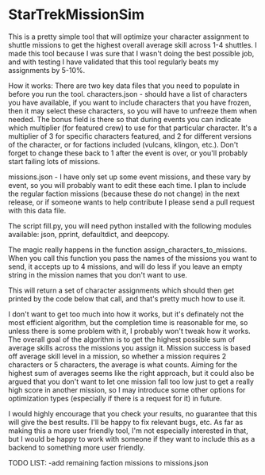 # StarTrekMissionSim

This is a pretty simple tool that will optimize your character assignment to shuttle missions to get the highest overall average skill across 1-4 shuttles. I made this tool because I was sure that I wasn't doing the best possible job, and with testing I have validated that this tool regularly beats my assignments by 5-10%.

How it works:
There are two key data files that you need to populate in before you run the tool.
characters.json - should have a list of characters you have available, if you want to include characters that you have frozen, then it may select these characters, so you will have to unfreeze them when needed. The bonus field is there so that during events you can indicate which multiplier (for featured crew) to use for that particular character. It's a multiplier of 3 for specific characters featured, and 2 for different versions of the character, or for factions included (vulcans, klingon, etc.). Don't forget to change these back to 1 after the event is over, or you'll probably start failing lots of missions.

missions.json - I have only set up some event missions, and these vary by event, so you will probably want to edit these each time. I plan to include the regular faction missions (because these do not change) in the next release, or if someone wants to help contribute I please send a pull request with this data file.

The script fill.py, you will need python installed with the following modules available: json, pprint, defaultdict, and deepcopy.

The magic really happens in the function assign_characters_to_missions. When you call this function you pass the names of the missions you want to send, it accepts up to 4 missions, and will do less if you leave an empty string in the mission names that you don't want to use.

This will return a set of character assignments which should then get printed by the code below that call, and that's pretty much how to use it.

I don't want to get too much into how it works, but it's definately not the most efficient algorithm, but the completion time is reasonable for me, so unless there is some problem with it, I probably won't tweak how it works. The overall goal of the algorithm is to get the highest possible sum of average skills across the missions you assign it. Mission success is based off average skill level in a mission, so whether a mission requires 2 characters or 5 characters, the average is what counts. Aiming for the highest sum of averages seems like the right approach, but it could also be argued that you don't want to let one mission fall too low just to get a really high score in another mission, so I may introduce some other options for optimization types (especially if there is a request for it) in future.

I would highly encourage that you check your results, no guarantee that this will give the best results. I'll be happy to fix relevant bugs, etc. As far as making this a more user friendly tool, I'm not especially interested in that, but I would be happy to work with someone if they want to include this as a backend to something more user friendly.


TODO LIST:
-add remaining faction missions to missions.json
